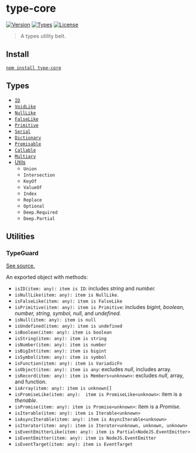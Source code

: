 # type-core

[![Version](https://img.shields.io/npm/v/type-core.svg)](https://www.npmjs.com/package/type-core)
[![Types](https://img.shields.io/npm/types/type-core.svg)](https://www.npmjs.com/package/type-core)
[![License](https://img.shields.io/github/license/rafamel/type-core.svg)](https://github.com/rafamel/type-core/blob/master/LICENSE)

> A types utility belt.

## Install

[`npm install type-core`](https://www.npmjs.com/package/type-core)

## Types

* [`ID`](https://github.com/rafamel/utils/blob/master/packages/type-core/src/types.ts#L2)
* [`VoidLike`](https://github.com/rafamel/utils/blob/master/packages/type-core/src/types.ts#L3)
* [`NullLike`](https://github.com/rafamel/utils/blob/master/packages/type-core/src/types.ts#L4)
* [`FalseLike`](https://github.com/rafamel/utils/blob/master/packages/type-core/src/types.ts#L5)
* [`Primitive`](https://github.com/rafamel/utils/blob/master/packages/type-core/src/types.ts#L6)
* [`Serial`](https://github.com/rafamel/utils/blob/master/packages/type-core/src/types.ts#L14)
* [`Dictionary`](https://github.com/rafamel/utils/blob/master/packages/type-core/src/types.ts#L23)
* [`Promisable`](https://github.com/rafamel/utils/blob/master/packages/type-core/src/types.ts#L24)
* [`Callable`](https://github.com/rafamel/utils/blob/master/packages/type-core/src/types.ts#L25)
* [`Multiary`](https://github.com/rafamel/utils/blob/master/packages/type-core/src/types.ts#L26)
* [Utils](https://github.com/rafamel/utils/blob/master/packages/type-core/src/utils.ts)
  * `Union`
  * `Intersection`
  * `KeyOf`
  * `ValueOf`
  * `Index`
  * `Replace`
  * `Optional`
  * `Deep.Required`
  * `Deep.Partial`

## Utilities

### TypeGuard

[See source.](https://github.com/rafamel/utils/blob/master/packages/type-core/src/TypeGuard.ts)

An exported object with methods:

* `isID(item: any): item is ID`: includes *string* and *number.*
* `isNullLike(item: any): item is NullLike`.
* `isFalseLike(item: any): item is FalseLike`
* `isPrimitive(item: any): item is Primitive`: includes *bigint, boolean, number, string, symbol, null,* and *undefined.*
* `isNull(item: any): item is null`
* `isUndefined(item: any): item is undefined`
* `isBoolean(item: any): item is boolean`
* `isString(item: any): item is string`
* `isNumber(item: any): item is number`
* `isBigInt(item: any): item is bigint`
* `isSymbol(item: any): item is symbol`
* `isFunction(item: any): item is VariadicFn`
* `isObject(item: any): item is any`: excludes *null*, includes array.
* `isRecord(item: any): item is Members<unknown>`: excludes *null*, array, and function.
* `isArray(item: any): item is unknown[]`
* `isPromiseLike(item: any):  item is PromiseLike<unknown>`: item is a *thenable*.
* `isPromise(item: any): item is Promise<unknown>`: item is a *Promise*.
* `isIterable(item: any): item is Iterable<unknown>`
* `isAsyncIterable(item: any): item is AsyncIterable<unknown>`
* `isIterator(item: any): item is Iterator<unknown, unknown, unknown>`
* `isEventEmitterLike(item: any): item is Partial<NodeJS.EventEmitter>`
* `isEventEmitter(item: any): item is NodeJS.EventEmitter`
* `isEventTarget(item: any): item is EventTarget`

